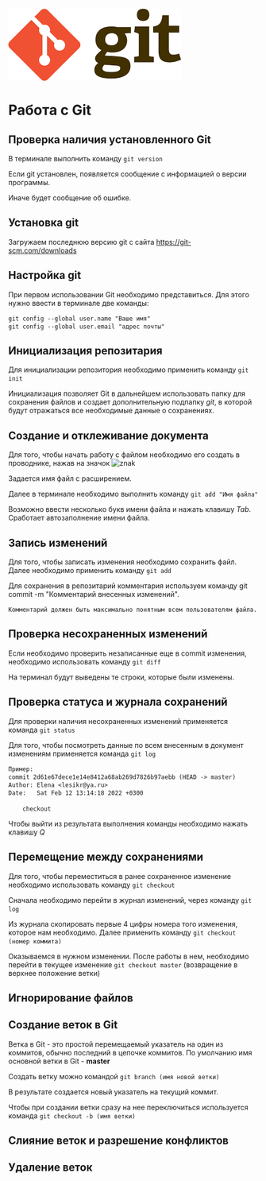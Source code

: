 ![logo git](git_logo.png)

# Работа с Git

## Проверка наличия установленного Git

В терминале выполнить команду `git version`

Если git установлен, появляется сообщение с информацией о версии программы. 

Иначе будет сообщение об ошибке.

## Установка git

Загружаем последнюю версию git с сайта https://git-scm.com/downloads

## Настройка git

При первом использовании Git необходимо представиться. Для этого нужно ввести в терминале две команды:
```
git config --global user.name "Ваше имя"
git config --global user.email "адрес почты"
```
## Инициализация pепозитария

Для инициализации репозитория необходимо применить команду `git init`

Инициализация позволяет Git в дальнейшем использовать папку для сохранения файлов и создает дополнительную подпапку *git*, в которой будут отражаться все необходимые данные о сохранениях.

## Создание и отклеживание документа

Для того, чтобы начать работу с файлом необходимо его создать в проводнике, нажав на значок ![znak](znak.png)

Задается имя файл с расширением.

Далее в терминале необходимо выполнить команду `git add "Имя файла"`

Возможно ввести несколько букв имени файла и нажать клавишу *Tab*. Сработает автозаполнение имени файла.

## Запись изменений

Для того, чтобы записать изменения необходимо сохранить файл.
Далее необходимо применить команду `git add`

Для сохранения в репозитарий комментария используем команду git commit -m "Комментарий внесенных изменений". 
```
Комментарий должен быть максимально понятным всем пользователям файла.
```

## Проверка несохраненных изменений

Если необходимо проверить незаписанные еще в commit изменения, необходимо использовать команду `git diff`

На терминал будут выведены те строки, которые были изменены.

## Проверка статуса и журнала сохранений

Для проверки наличия несохраненных изменений применяется команда `git status`

Для того, чтобы посмотреть данные по всем внесенным в документ изменениям применяется команда `git log`
```
Пример:
commit 2d61e67dece1e14e8412a68ab269d7826b97aebb (HEAD -> master)
Author: Elena <lesikr@ya.ru>
Date:   Sat Feb 12 13:14:18 2022 +0300

    checkout
```


Чтобы выйти из результата выполнения команды необходимо нажать клавишу *Q*

## Перемещение между сохранениями

Для того, чтобы переместиться в ранее сохраненное изменение необходимо использовать команду `git checkout`

Сначала необходимо перейти в журнал изменений, через команду `git log`

Из журнала скопировать первые 4 цифры номера того изменения, которое нам необходимо. 
Далее применить команду `git checkout (номер коммита)`

Оказываемся в нужном изменении. После работы в нем, необходимо перейти в текущее изменение `git checkout master` (возвращение в верхнее положение ветки)

## Игнорирование файлов

## Создание веток в Git
Ветка в Git -  это простой перемещаемый указатель на один из коммитов, обычно последний в цепочке коммитов.
По умолчанию имя основной ветки в Git - **master**

Создать ветку можно командой `git branch (имя новой ветки)`

В результате создается новый указатель на текущий коммит.

Чтобы при создании ветки сразу на нее переключиться используется команда `git checkout -b (имя ветки)`

## Слияние веток и разрешение конфликтов

## Удаление веток